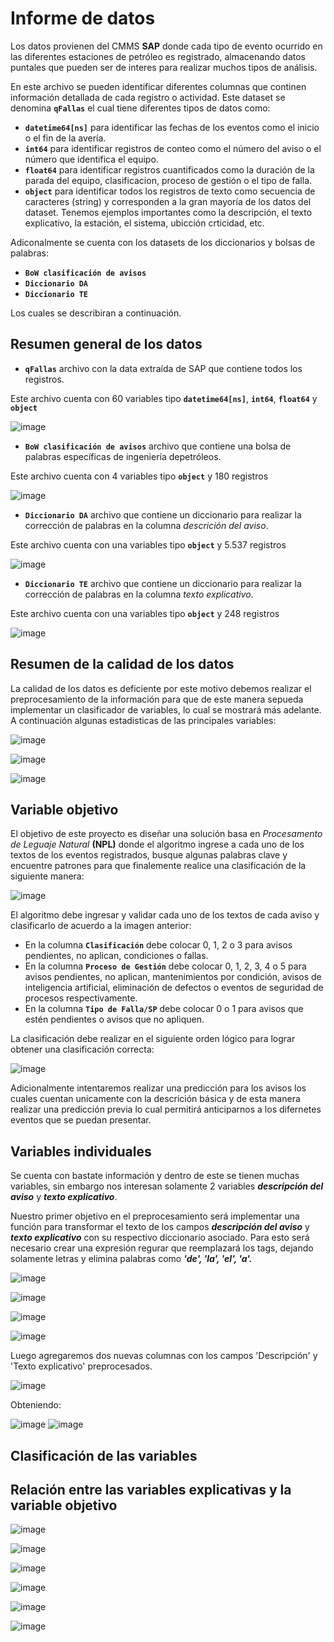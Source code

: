 # Informe de datos

Los datos provienen del CMMS **SAP** donde cada tipo de evento ocurrido en las diferentes estaciones de petróleo es registrado, almacenando datos puntales que pueden ser de interes para realizar muchos tipos de análisis.

En este archivo se pueden identificar diferentes columnas que continen información detallada de cada registro o actividad. Este dataset se denomina **`qFallas`** el cual tiene diferentes tipos de datos como:

*   **`datetime64[ns]`** para identificar las fechas de los eventos como el inicio o el fin de la avería.
*   **`int64`** para identificar registros de conteo como el número del aviso o el número que identifica el equipo.   
*   **`float64`** para identificar registros cuantificados como la duración de la parada del equipo, clasificacion, proceso de gestión o el tipo de falla.
*   **`object`** para identificar todos los registros de texto como secuencia de caracteres (string) y corresponden a la gran mayoría de los datos del dataset. Tenemos ejemplos importantes como la descripción, el texto explicativo, la estación, el sistema, ubicción crticidad, etc.

Adiconalmente se cuenta con los datasets de los diccionarios y bolsas de palabras:

*   **`BoW clasificación de avisos`** 
*   **`Diccionario DA`**
*   **`Diccionario TE`**

Los cuales se describiran a continuación.

## Resumen general de los datos 

*   **`qFallas`** archivo con la data extraída de SAP que contiene todos los registros.

Este archivo cuenta con 60 variables tipo **`datetime64[ns]`**, **`int64`**, **`float64`** y **`object`**

![image](https://user-images.githubusercontent.com/119147133/205520784-0739fce8-6364-4577-8043-983807ae45d4.png)

*   **`BoW clasificación de avisos`** archivo que contiene una bolsa de palabras específicas de ingeniería depetróleos.

Este archivo cuenta con 4 variables tipo **`object`** y 180 registros

![image](https://user-images.githubusercontent.com/119147133/205521213-7325a928-1822-418a-a9e1-e51daa9e3a44.png)

*   **`Diccionario DA`** archivo que contiene un diccionario para realizar la corrección de palabras en la columna *descrición del aviso*. 

Este archivo cuenta con una variables tipo **`object`** y 5.537 registros

![image](https://user-images.githubusercontent.com/119147133/205521238-c70da6b2-e070-4222-87ed-a40028f55f0e.png)

*   **`Diccionario TE`** archivo que contiene un diccionario para realizar la corrección de palabras en la columna *texto explicativo*. 

Este archivo cuenta con una variables tipo **`object`** y 248 registros

![image](https://user-images.githubusercontent.com/119147133/205521255-19c941eb-2695-4f2a-a900-402515521c88.png)

## Resumen de la calidad de los datos

La calidad de los datos es deficiente por este motivo debemos realizar el preprocesamiento de la información para que de este manera sepueda implementar un clasificador de variables, lo cual se mostrará más adelante. A continuación algunas estadisticas de las principales variables:

![image](https://user-images.githubusercontent.com/119147133/205522734-04c44523-2c0b-4a1d-8f52-79e065be1ec6.png)

![image](https://user-images.githubusercontent.com/119147133/205522749-27c862b0-3b90-497e-bd9b-ba4f2dcc4240.png)

![image](https://user-images.githubusercontent.com/119147133/205522753-1f07a3ae-f890-44a0-a707-56f6b9ec8e5b.png)

## Variable objetivo

El objetivo de este proyecto es diseñar una solución basa en *Procesamento de Leguaje Natural* **(NPL)** donde el algoritmo ingrese a cada uno de los textos de los eventos registrados, busque algunas palabras clave y encuentre patrones para que finalemente realice una clasificación de la siguiente manera:

![image](https://user-images.githubusercontent.com/119147133/205521661-d669ce31-588e-4e89-965e-967baafa19ab.png)

El algoritmo debe ingresar y validar cada uno de los textos de cada aviso y clasificarlo de acuerdo a la imagen anterior:

*   En la columna **`Clasificación`** debe colocar 0, 1, 2 o 3 para avisos pendientes, no aplican, condiciones o fallas.
*   En la columna **`Proceso de Gestión`** debe colocar 0, 1, 2, 3, 4 o 5 para avisos pendientes, no aplican, mantenimientos por condición, avisos de inteligencia artificial, eliminación de defectos o eventos de seguridad de procesos respectivamente.
*   En la columna **`Tipo de Falla/SP`** debe colocar 0 o 1 para avisos que estén pendientes o avisos que no apliquen.

La clasificación debe realizar en el siguiente orden lógico para lograr obtener una clasificación correcta:

![image](https://user-images.githubusercontent.com/119147133/205521667-4dda5a68-7549-43b9-9ec7-816d6a44f700.png)

Adicionalmente intentaremos realizar una predicción para los avisos los cuales cuentan unicamente con la descrición básica y de esta manera realizar una predicción previa lo cual permitirá anticiparnos a los difernetes eventos que se puedan presentar.

## Variables individuales

Se cuenta con bastate información y dentro de este se tienen muchas variables, sin embargo nos interesan solamente 2 variables ***descripción del aviso*** y  ***texto explicativo***.

Nuestro primer objetivo en el preprocesamiento será implementar una función para transformar el texto de los campos ***descripción del aviso*** y ***texto explicativo*** con su respectivo diccionario asociado. Para esto será necesario crear una expresión regurar que reemplazará los tags, dejando solamente letras y elimina palabras como ***'de', 'la', 'el', 'a'.***  

![image](https://user-images.githubusercontent.com/119147133/205523409-6a94d3d8-0f27-4a6d-9ce2-03004e565d22.png)

![image](https://user-images.githubusercontent.com/119147133/205523431-2343a1fe-3a35-4aae-84e5-aa1122f0f641.png)

![image](https://user-images.githubusercontent.com/119147133/205523450-c3e75d88-2f48-4fe7-8fd1-3726dfdfcc55.png)

![image](https://user-images.githubusercontent.com/119147133/205523467-4e0d906c-4032-4ca3-b065-9c7d3a2f85c7.png)

Luego agregaremos dos nuevas columnas con los campos 'Descripción' y 'Texto explicativo' preprocesados.

![image](https://user-images.githubusercontent.com/119147133/205523503-afe4f2f7-e8b5-4d0d-8356-15d671c5ddf3.png)

Obteniendo:

![image](https://user-images.githubusercontent.com/119147133/205523516-9597e0e6-bc4e-464b-b25e-a3925ab27964.png) ![image](https://user-images.githubusercontent.com/119147133/205523528-9b0bf08a-b37e-42c4-8b5a-3315f0988460.png)

## Clasificación de las variables



## Relación entre las variables explicativas y la variable objetivo

![image](https://user-images.githubusercontent.com/119147133/205522757-1adc91df-b7c7-430a-ada9-d344bc546abb.png)

![image](https://user-images.githubusercontent.com/119147133/205522820-1fc82d19-cb16-4178-be46-650f1e2ed6d0.png)

![image](https://user-images.githubusercontent.com/119147133/205522833-f337a1fa-0310-441d-a06e-299b995c3f26.png)

![image](https://user-images.githubusercontent.com/119147133/205522855-ad3d56a1-9dff-45b2-9db7-99093cfbc498.png)

![image](https://user-images.githubusercontent.com/119147133/205522870-28159c6c-d2c8-4ef0-8e5b-9ea4696d262d.png)

![image](https://user-images.githubusercontent.com/119147133/205522880-78a2cc84-3f68-49b1-a5fa-c302af5d57f8.png)
